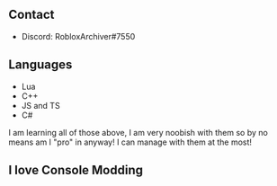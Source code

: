 ## Contact
- Discord: RobloxArchiver#7550

## Languages
- Lua 
- C++ 
- JS and TS
- C#

I am learning all of those above, I am very noobish with them so by no means am I "pro" in anyway! I can manage with them at the most!

## I love Console Modding
